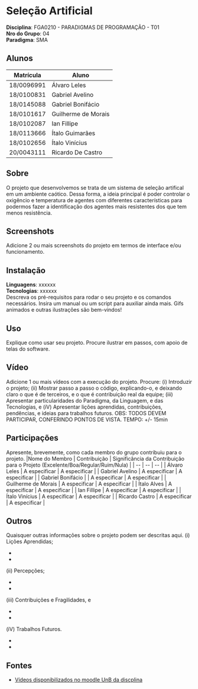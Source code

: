 # Seleção Artificial

**Disciplina**: FGA0210 - PARADIGMAS DE PROGRAMAÇÃO - T01 <br>
**Nro do Grupo**: 04<br>
**Paradigma**: SMA<br>

## Alunos
|Matrícula | Aluno |
| -- | -- |
| 18/0096991  |  Álvaro Leles |
| 18/0100831  |  Gabriel Avelino |
| 18/0145088  |  Gabriel Bonifácio |
| 18/0101617  |  Guilherme de Morais |
| 18/0102087  |  Ian Fillipe |
| 18/0113666  |  Ítalo Guimarães |
| 18/0102656  |  Ítalo Vinícius |
| 20/0043111  |  Ricardo De Castro |

## Sobre 

O projeto que desenvolvemos se trata de um sistema de seleção artifical em um ambiente caótico. Dessa forma, a ideia principal é poder controlar o oxigêncio e temperatura de agentes com diferentes características para podermos fazer a identificação dos agentes mais resistentes dos que tem menos resistência.

## Screenshots
Adicione 2 ou mais screenshots do projeto em termos de interface e/ou funcionamento.

## Instalação 
**Linguagens**: xxxxxx<br>
**Tecnologias**: xxxxxx<br>
Descreva os pré-requisitos para rodar o seu projeto e os comandos necessários.
Insira um manual ou um script para auxiliar ainda mais.
Gifs animados e outras ilustrações são bem-vindos!

## Uso 
Explique como usar seu projeto.
Procure ilustrar em passos, com apoio de telas do software.

## Vídeo
Adicione 1 ou mais vídeos com a execução do projeto.
Procure: 
(i) Introduzir o projeto;
(ii) Mostrar passo a passo o código, explicando-o, e deixando claro o que é de terceiros, e o que é contribuição real da equipe;
(iii) Apresentar particularidades do Paradigma, da Linguagem, e das Tecnologias, e
(iV) Apresentar lições aprendidas, contribuições, pendências, e ideias para trabalhos futuros.
OBS: TODOS DEVEM PARTICIPAR, CONFERINDO PONTOS DE VISTA.
TEMPO: +/- 15min

## Participações
Apresente, brevemente, como cada membro do grupo contribuiu para o projeto.
|Nome do Membro | Contribuição | Significância da Contribuição para o Projeto (Excelente/Boa/Regular/Ruim/Nula) |
| -- | -- | -- |
| Álvaro Leles  | A especificar  | A especificar |
| Gabriel Avelino  | A especificar  | A especificar |
| Gabriel Bonifácio  | | A especificar  | A especificar |
| Guilherme de Morais  | A especificar  | A especificar |
| Ítalo Alves  | A especificar  | A especificar |
| Ian Fillipe | A especificar  | A especificar |
| Ítalo Vinícius | A especificar  | A especificar |
| Ricardo Castro  | A especificar  | A especificar |

## Outros 
Quaisquer outras informações sobre o projeto podem ser descritas aqui.
(i) Lições Aprendidas;

- 
- 

(ii) Percepções;

-
-

(iii) Contribuições e Fragilidades, e

-
-

(iV) Trabalhos Futuros.

-
-

## Fontes

- [Vídeos disponibilizados no moodle UnB da discplina](https://aprender3.unb.br/course/view.php?id=14113)


